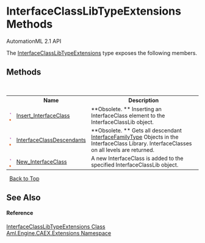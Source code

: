# InterfaceClassLibTypeExtensions Methods
AutomationML 2.1 API 

The <a href="T_Aml_Engine_CAEX_Extensions_InterfaceClassLibTypeExtensions">InterfaceClassLibTypeExtensions</a> type exposes the following members.


## Methods
&nbsp;<table><tr><th></th><th>Name</th><th>Description</th></tr><tr><td>![Public method](media/pubmethod.gif "Public method")![Static member](media/static.gif "Static member")</td><td><a href="M_Aml_Engine_CAEX_Extensions_InterfaceClassLibTypeExtensions_Insert_InterfaceClass">Insert_InterfaceClass</a></td><td> **Obsolete. **
Inserting an InterfaceClass element to the InterfaceClassLib object.</td></tr><tr><td>![Public method](media/pubmethod.gif "Public method")![Static member](media/static.gif "Static member")</td><td><a href="M_Aml_Engine_CAEX_Extensions_InterfaceClassLibTypeExtensions_InterfaceClassDescendants">InterfaceClassDescendants</a></td><td> **Obsolete. **
Gets all descendant <a href="T_Aml_Engine_CAEX_InterfaceFamilyType">InterfaceFamilyType</a> Objects in the InterfaceClass Library. InterfaceClasses on all levels are returned.</td></tr><tr><td>![Public method](media/pubmethod.gif "Public method")![Static member](media/static.gif "Static member")</td><td><a href="M_Aml_Engine_CAEX_Extensions_InterfaceClassLibTypeExtensions_New_InterfaceClass">New_InterfaceClass</a></td><td>
A new InterfaceClass is added to the specified InterfaceClassLib object.</td></tr></table>&nbsp;
<a href="#interfaceclasslibtypeextensions-methods">Back to Top</a>

## See Also


#### Reference
<a href="T_Aml_Engine_CAEX_Extensions_InterfaceClassLibTypeExtensions">InterfaceClassLibTypeExtensions Class</a><br /><a href="N_Aml_Engine_CAEX_Extensions">Aml.Engine.CAEX.Extensions Namespace</a><br />